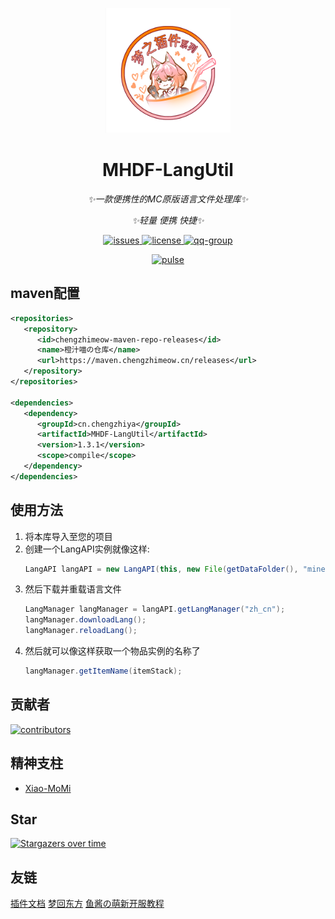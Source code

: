 <p align="center">
   <img src="./Logo.png" width="200px" height="200px" alt="MHDF-LangUtil">
</p>

<div align="center">

# MHDF-LangUtil

_✨一款便携性的MC原版语言文件处理库✨_

_✨轻量 便携 快捷✨_

</div>

<p align="center">
    <a href="https://github.com/ChengZhiMeow/MHDF-LangUtil/issues">
        <img src="https://img.shields.io/github/issues/ChengZhiMeow/MHDF-LangUtil?style=flat-square" alt="issues">
    </a>
    <a href="https://github.com/ChengZhiMeow/MHDF-LangUtil/blob/main/LICENSE">
        <img src="https://img.shields.io/github/license/ChengZhiMeow/MHDF-LangUtil?style=flat-square" alt="license">
    </a>
    <a href="https://qm.qq.com/cgi-bin/qm/qr?k=yFohqtqdDeXfdPvSLY81_3dzkcjc_-Uf&jump_from=webapi&authKey=ZxYDhb/PqczeWIYXE9IUEeuSAtFyxjYUrTgwUJu74FvOcGcJgTvo/vXAUzkHBO2Q">
        <img src="https://img.shields.io/badge/QQ群-941867965-brightgreen?style=flat-square" alt="qq-group">
    </a>
</p>

<div align="center">
    <a href="https://github.com/ChengZhiMeow/MHDF-LangUtil/pulse">
        <img src="https://repobeats.axiom.co/api/embed/e58f3e1358766291db33ba451d3e90be99811f4f.svg" alt="pulse">
    </a>
</div>

## maven配置

```xml
<repositories>
   <repository>
      <id>chengzhimeow-maven-repo-releases</id>
      <name>橙汁喵の仓库</name>
      <url>https://maven.chengzhimeow.cn/releases</url>
   </repository>
</repositories>

<dependencies>
   <dependency>
      <groupId>cn.chengzhiya</groupId>
      <artifactId>MHDF-LangUtil</artifactId>
      <version>1.3.1</version>
      <scope>compile</scope>
   </dependency>
</dependencies>
```

## 使用方法

1. 将本库导入至您的项目
2. 创建一个LangAPI实例就像这样:
   ```java
   LangAPI langAPI = new LangAPI(this, new File(getDataFolder(), "minecraftLang"));
   ```
3. 然后下载并重载语言文件
   ```java
   LangManager langManager = langAPI.getLangManager("zh_cn");
   langManager.downloadLang(); 
   langManager.reloadLang();
   ```
4. 然后就可以像这样获取一个物品实例的名称了
   ```java
   langManager.getItemName(itemStack);
   ```

## 贡献者

<a href="https://github.com/ChengZhiMeow/MHDF-LangUtil/graphs/contributors">
  <img src="https://stg.contrib.rocks/image?repo=ChengZhiMeow/MHDF-LangUtil" alt="contributors"/>
</a>

## 精神支柱

- [Xiao-MoMi](https://github.com/Xiao-MoMi)

## Star

[![Stargazers over time](https://starchart.cc/ChengZhiMeow/MHDF-LangUtil.svg?variant=adaptive)](https://starchart.cc/ChengZhiMeow/MHDF-LangUtil)

## 友链

<div>
    <a href="https://plugin.mhdf.cn/">插件文档</a>
    <a href="https://www.mhdf.cn/">梦回东方</a>
    <a href="https://www.yuque.com/xiaoyutang-ayhvn/rnr4ym/">鱼酱の萌新开服教程</a>
</div>
